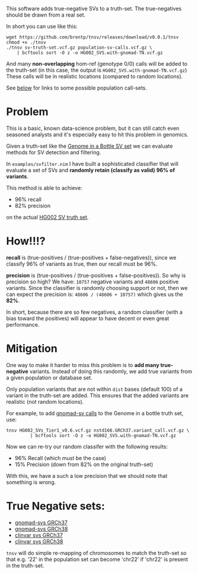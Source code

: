 This software adds true-negative SVs to a truth-set. The true-negatives should be drawn from a real set.

In short you can use like this:
```
wget https://github.com/brentp/tnsv/releases/download/v0.0.1/tnsv
chmod +x ./tnsv
./tnsv sv-truth-set.vcf.gz population-sv-calls.vcf.gz \
	| bcftools sort -O z -o HG002_SVS.with-gnomad-TN.vcf.gz
```

And many **non-overlapping** hom-ref (genotype 0/0) calls will be added to the truth-set (in this case, the output is `HG002_SVS.with-gnomad-TN.vcf.gz`)
These calls will be in realistic locations (compared to random locations).

See [below](#true-negative-sets) for links to some possible population call-sets.

# Problem

This is a basic, known data-science problem, but it can still catch even seasoned analysts and it's especially
easy to hit this problem in genomics.

Given a truth-set like the [Genome in a Bottle SV set](https://www.nature.com/articles/s41587-020-0538-8)
we can evaluate methods for SV detection and filtering.

In `examples/svfilter.nim` I have built a sophisticated classifier that will evaluate a set of SVs
and **randomly retain (classify as valid) 96% of variants**.

This method is able to achieve:
+ 96% recall
+ 82% precision

on the actual [HG002 SV truth set](https://ftp-trace.ncbi.nlm.nih.gov/giab/ftp/data/AshkenazimTrio/analysis/NIST_SVs_Integration_v0.6/HG002_SVs_Tier1_v0.6.vcf.gz). 

# How!!!?

**recall** is (true-positives / (true-positives + false-negatives)), since we classify 96% of variants
as true, then our recall must be 96%.


**precision** is (true-positives / (true-positives + false-positives)). So why is precision so high? 
We have: `10757` negative variants and `48606` positive variants. Since the classifier is randomly choosing support
or not, then we can expect the precision is: `48606 / (48606 + 10757)` which gives us the **82%**.


In short, because there are so few negatives, a random classifier (with a bias toward the positives) will appear to have decent or even
great performance.

# Mitigation

One way to make it harder to miss this problem is to **add many true-negative** variants.
Instead of doing this randomly, we add true variants from a given population or database set.

Only population variants that are not within `dist` bases (default 100) of a variant in the truth-set are added.
This ensures that the added variants are realistic (not random locations).

For example, to add [gnomad-sv calls](https://ftp.ncbi.nlm.nih.gov/pub/dbVar/data/Homo_sapiens/by_study/vcf/nstd166.GRCh37.variant_call.vcf.gz) to the Genome in a bottle truth set, use:
```
tnsv HG002_SVs_Tier1_v0.6.vcf.gz nstd166.GRCh37.variant_call.vcf.gz \
	     | bcftools sort -O z -o HG002_SVS.with-gnomad-TN.vcf.gz
```

Now we can re-try our random classifer with the following results:

+ 96% Recall (which must be the case)
+ 15% Precision (down from 82% on the original truth-set)

With this, we have a such a low precision that we should note that something is wrong.

# True Negative sets:

+ [gnomad-svs GRCh37](https://ftp.ncbi.nlm.nih.gov/pub/dbVar/data/Homo_sapiens/by_study/vcf/nstd166.GRCh37.variant_call.vcf.gz)
+ [gnomad-svs GRCh38](https://ftp.ncbi.nlm.nih.gov/pub/dbVar/data/Homo_sapiens/by_study/vcf/nstd166.GRCh38.variant_call.vcf.gz)
+ [clinvar svs GRCh37](https://ftp.ncbi.nlm.nih.gov/pub/dbVar/data/Homo_sapiens/by_study/vcf/nstd102.GRCh37.variant_call.vcf.gz)
+ [clinvar svs GRCh38](https://ftp.ncbi.nlm.nih.gov/pub/dbVar/data/Homo_sapiens/by_study/vcf/nstd102.GRCh38.variant_call.vcf.gz)

`tnsv` will do simple re-mapping of chromosomes to match the truth-set so that e.g. '22' in the population set can become 'chr22'
if 'chr22' is present in the truth-set.

